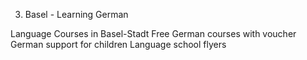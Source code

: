 3. Basel - Learning German

Language Courses in Basel-Stadt
Free German courses with voucher
German support for children
Language school flyers